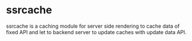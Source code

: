 # ssrcache
ssrcache is a caching module for server side rendering to cache data of fixed API and let to backend server to update caches with update data API.
